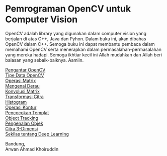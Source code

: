 # Pemrograman OpenCV untuk Computer Vision

OpenCV adalah library yang digunakan dalam computer vision yang berjalan di atas C++, Java dan Pyhon. Dalam buku ini, akan dibahas OpenCV dalam C++. 
Semoga buku ini dapat membantu pembaca dalam memahami OpenCV serta menerapkan dalam permasalahan-permasalahan yang mereka hadapi. Semoga ikhtiar kecil ini Allah mudahkan dan Allah beri balasan yang sebaik-baiknya. Aamiin.

[Pengantar OpenCV](pengenalan.md) <br>
[Tipe Data OpenCV](tipedata.md) <br>
[Operasi Matrix](operasimatrix.md) <br>
[Mengenal Derau](derau.md) <br>
[Konvolusi Matrix](konvolusi.md) <br>
[Transformasi Citra](transformasi.md) <br>
[Histogram](histogram.md) <br>
[Operasi Kontur](kontur.md) <br>
[Pencocokan Templat](templat.md) <br>
[Object Tracking](tracking.md) <br>
[Pengenalan Objek](recognition.md) <br>
[Citra 3-Dimensi](3d.md) <br>
[Sekilas tentang Deep Learning](deep.md) <br>

Bandung, <br>
Arwan Ahmad Khoiruddin
